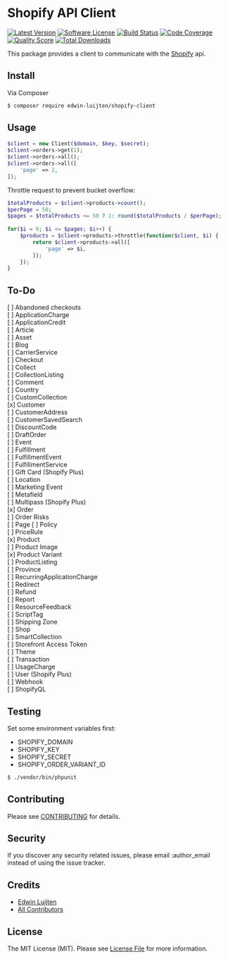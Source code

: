 # Shopify API Client

[![Latest Version](https://img.shields.io/github/release/edwin-luijten/shopify-client.svg?style=flat)](https://github.com/Edwin-Luijten/shopify-client/releases)
[![Software License](https://img.shields.io/badge/license-MIT-brightgreen.svg?style=flat-square)](LICENSE.md)
[![Build Status](https://img.shields.io/travis/Edwin-Luijten/shopify-client/develop.svg?style=flat-square)](https://travis-ci.org/Edwin-Luijten/shopify-client)
[![Code Coverage](https://img.shields.io/scrutinizer/coverage/g/Edwin-Luijten/shopify-client.svg?style=flat-square)](https://scrutinizer-ci.com/g/Edwin-Luijten/shopify-client/?branch=develop)
[![Quality Score](https://img.shields.io/scrutinizer/g/Edwin-Luijten/shopify-client.svg?style=flat-square)](https://scrutinizer-ci.com/g/Edwin-Luijten/shopify-client/?branch=develop)
[![Total Downloads](https://img.shields.io/packagist/dt/edwin-luijten/shopify-client.svg?style=flat-square)](https://packagist.org/packages/edwin-luijten/shopify-client)

This package provides a client to communicate with the [Shopify](https://help.shopify.com/api/getting-started) api.

## Install

Via Composer

``` bash
$ composer require edwin-luijten/shopify-client
```

## Usage

``` php
$client = new Client($domain, $key, $secret);
$client->orders->get(1);  
$client->orders->all();
$client->orders->all([
    'page' => 2,
]);
```

Throttle request to prevent bucket overflow:  

``` php
$totalProducts = $client->products->count();
$perPage = 50;
$pages = $totalProducts <= 50 ? 1: round($totalProducts / $perPage);
  
for($i = 0; $i <= $pages; $i++) {
    $products = $client->products->throttle(function($client, $i) {
        return $client->products->all([
            'page' => $i,
        ]);
    });
}
```

## To-Do

[ ] Abandoned checkouts  
[ ] ApplicationCharge  
[ ] ApplicationCredit  
[ ] Article  
[ ] Asset  
[ ] Blog  
[ ] CarrierService  
[ ] Checkout  
[ ] Collect  
[ ] CollectionListing  
[ ] Comment  
[ ] Country  
[ ] CustomCollection  
[x] Customer  
[ ] CustomerAddress  
[ ] CustomerSavedSearch  
[ ] DiscountCode  
[ ] DraftOrder  
[ ] Event  
[ ] Fulfillment  
[ ] FulfillmentEvent  
[ ] FulfillmentService  
[ ] Gift Card (Shopify Plus)  
[ ] Location  
[ ] Marketing Event  
[ ] Metafield  
[ ] Multipass (Shopify Plus)  
[x] Order  
[ ] Order Risks  
[ ] Page
[ ] Policy  
[ ] PriceRule  
[x] Product  
[ ] Product Image  
[x] Product Variant  
[ ] ProductListing  
[ ] Province  
[ ] RecurringApplicationCharge  
[ ] Redirect  
[ ] Refund  
[ ] Report  
[ ] ResourceFeedback  
[ ] ScriptTag  
[ ] Shipping Zone  
[ ] Shop  
[ ] SmartCollection  
[ ] Storefront Access Token  
[ ] Theme  
[ ] Transaction  
[ ] UsageCharge  
[ ] User (Shopify Plus)  
[ ] Webhook  
[ ] ShopifyQL  



## Testing

Set some environment variables first:  
- SHOPIFY_DOMAIN  
- SHOPIFY_KEY  
- SHOPIFY_SECRET  
- SHOPIFY_ORDER_VARIANT_ID  

``` bash
$ ./vendor/bin/phpunit
```

## Contributing

Please see [CONTRIBUTING](CONTRIBUTING.md) for details.

## Security

If you discover any security related issues, please email :author_email instead of using the issue tracker.

## Credits

- [Edwin Luijten](https://github.com/Edwin-Luijten)
- [All Contributors](https://github.com/Edwin-Luijten/shopify-client/graphs/contributors)

## License

The MIT License (MIT). Please see [License File](LICENSE.md) for more information.